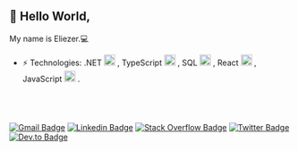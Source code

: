 ## 👋 Hello World, 
My name is Eliezer.💻


- ⚡ Technologies: .NET <code><img height="20" src="https://user-images.githubusercontent.com/59988262/88458498-ca0b2180-ce64-11ea-8169-05e66d1bf353.png"></code> , TypeScript <code><img height="20" src="https://user-images.githubusercontent.com/59988262/88458285-5288c280-ce63-11ea-9013-38f310fa26a9.png"></code> , SQL <code><img height="20" src="https://user-images.githubusercontent.com/59988262/88458631-ca57ec80-ce65-11ea-8511-41fec952946f.png"></code> , React <code><img height="20" src="https://user-images.githubusercontent.com/59988262/88458283-5288c280-ce63-11ea-8b5d-4893be81cec9.png"></code> , JavaScript <code><img height="20" src="https://user-images.githubusercontent.com/59988262/88458282-51f02c00-ce63-11ea-9dbb-3e4de5501683.png"></code> .

#

&nbsp;

[![Gmail Badge](https://img.shields.io/badge/-Gmail-c14438?style=flat&logo=Gmail&logoColor=white&link=mailto:elieserdariogarbin@gmail.com)](mailto:elieserdariogarbin@gmail.com) 
[![Linkedin Badge](https://img.shields.io/badge/-LinkedIn-blue?style=flat&logo=Linkedin&logoColor=white&link=https://www.linkedin.com/in/eliezergarbin/)](https://www.linkedin.com/in/eliezergarbin/)
[![Stack Overflow Badge](https://img.shields.io/badge/-StackOverflow-f48024?style=flat&logo=stackoverflow&logoColor=white&link=https://stackoverflow.com/users/13985606/eli%c3%a9zer-garbin?tab=profile)](https://stackoverflow.com/users/13985606/eli%c3%a9zer-garbin?tab=profile) 
[![Twitter Badge](https://img.shields.io/twitter/follow/EliezerGarbin?color=White)](https://twitter.com/EliezerGarbin)
[![Dev.to Badge](https://img.shields.io/badge/-DEV.to-00000f?style=flat&logo=Dev.to&logoColor=white&link=https://dev.to/eliezergarbin)](https://dev.to/eliezergarbin) 

